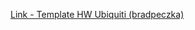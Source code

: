 [Link - Template HW Ubiquiti (bradpeczka)](https://github.com/bradpeczka/zabbix/tree/master/Ubiquiti)
